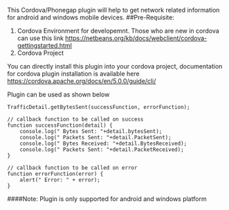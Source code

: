 This Cordova/Phonegap plugin will help to get network related information for android and windows mobile devices.
##Pre-Requisite:
1. Cordova Environment for developemnt. Those who are new in cordova can use this link https://netbeans.org/kb/docs/webclient/cordova-gettingstarted.html
2. Cordova Project

You can directly install this plugin into your cordova project, documentation for cordova plugin installation is available here https://cordova.apache.org/docs/en/5.0.0/guide/cli/

Plugin can be used as shown below

```
TrafficDetail.getBytesSent(successFunction, errorFunction);

// callback function to be called on success
function successFunction(detail) {
    console.log(" Bytes Sent: "+detail.bytesSent);
	console.log(" Packets Sent: "+detail.PacketSent);
	console.log(" Bytes Received: "+detail.BytesReceived);
	console.log(" Packets Sent: "+detail.PacketReceived);
}

// callback function to be called on error
function errorFunction(error) {
    alert(" Error: " + error);
}
```

####Note: Plugin is only supported for android and windows platform

